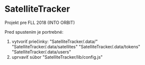 # SatelliteTracker
Projekt pre FLL 2018 (INTO ORBIT)

Pred spustením je portrebné:
  1. vytvoriť priečinky:
      "SatelliteTracker/.data/"
      "SatelliteTracker/.data/satellites"
      "SatelliteTracker/.data/tokens"
      "SatelliteTracker/.data/users"
  2. uprvaviť súbor "SatelliteTracker/lib/config.js"
